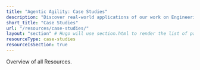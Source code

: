 ```yaml
---
title: "Agentic Agility: Case Studies"
description: "Discover real-world applications of our work on Engineering Excellence and Technical Leadership through our collection of case studies, showcasing successful implementations and key learnings."
short_title: "Case Studies"
url: "/resources/case-studies/"
layout: "section" # Hugo will use section.html to render the list of pages
resourceType: case-studies
resourceIsSection: true
---
```


Overview of all Resources.
